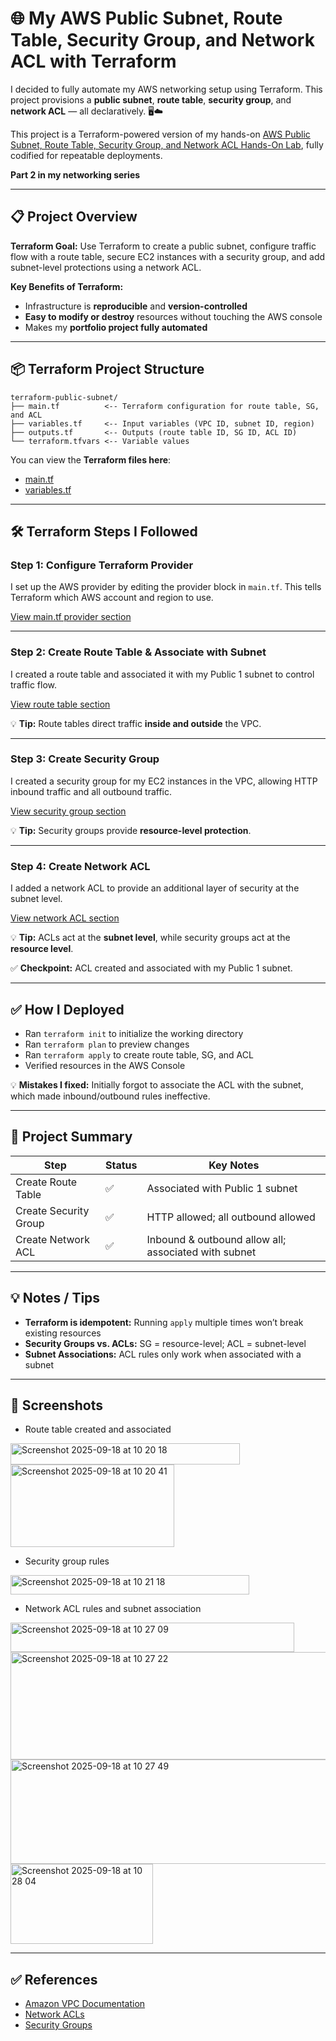 # 🌐 My AWS Public Subnet, Route Table, Security Group, and Network ACL with Terraform

I decided to fully automate my AWS networking setup using Terraform. This project provisions a **public subnet**, **route table**, **security group**, and **network ACL** — all declaratively. 🖥️☁️

This project is a Terraform-powered version of my hands-on [AWS Public Subnet, Route Table, Security Group, and Network ACL Hands-On Lab](https://github.com/1suleyman/-AWS-public-subnet-route-table-security-group-and-network-ACL-Hands-On-Lab/tree/main), fully codified for repeatable deployments.

**Part 2 in my networking series**

---

## 📋 Project Overview

**Terraform Goal:**
Use Terraform to create a public subnet, configure traffic flow with a route table, secure EC2 instances with a security group, and add subnet-level protections using a network ACL.

**Key Benefits of Terraform:**

* Infrastructure is **reproducible** and **version-controlled**
* **Easy to modify or destroy** resources without touching the AWS console
* Makes my **portfolio project fully automated**

---

## 📦 Terraform Project Structure

```text
terraform-public-subnet/
├── main.tf          <-- Terraform configuration for route table, SG, and ACL
├── variables.tf     <-- Input variables (VPC ID, subnet ID, region)
├── outputs.tf       <-- Outputs (route table ID, SG ID, ACL ID)
└── terraform.tfvars <-- Variable values
```

You can view the **Terraform files here**:

* [main.tf](https://github.com/1suleyman/-My-AWS-Public-Subnet-Route-Table-Security-Group-and-Network-ACL-with-Terraform/blob/main/terraform-public-subnet/main.tf)
* [variables.tf](https://github.com/1suleyman/-My-AWS-Public-Subnet-Route-Table-Security-Group-and-Network-ACL-with-Terraform/blob/main/terraform-public-subnet/variable.tf)

---

## 🛠 Terraform Steps I Followed

### Step 1: Configure Terraform Provider

I set up the AWS provider by editing the provider block in `main.tf`.
This tells Terraform which AWS account and region to use.

[View main.tf provider section](https://github.com/1suleyman/-My-AWS-Public-Subnet-Route-Table-Security-Group-and-Network-ACL-with-Terraform/blob/main/terraform-public-subnet/main.tf)

---

### Step 2: Create Route Table & Associate with Subnet

I created a route table and associated it with my Public 1 subnet to control traffic flow.

[View route table section](https://github.com/1suleyman/-My-AWS-Public-Subnet-Route-Table-Security-Group-and-Network-ACL-with-Terraform/blob/main/terraform-public-subnet/main.tf)

💡 **Tip:** Route tables direct traffic **inside and outside** the VPC.

---

### Step 3: Create Security Group

I created a security group for my EC2 instances in the VPC, allowing HTTP inbound traffic and all outbound traffic.

[View security group section](https://github.com/1suleyman/-My-AWS-Public-Subnet-Route-Table-Security-Group-and-Network-ACL-with-Terraform/blob/main/terraform-public-subnet/main.tf)

💡 **Tip:** Security groups provide **resource-level protection**.

---

### Step 4: Create Network ACL

I added a network ACL to provide an additional layer of security at the subnet level.

[View network ACL section](https://github.com/1suleyman/-My-AWS-Public-Subnet-Route-Table-Security-Group-and-Network-ACL-with-Terraform/blob/main/terraform-public-subnet/main.tf)

💡 **Tip:** ACLs act at the **subnet level**, while security groups act at the **resource level**.

✅ **Checkpoint:** ACL created and associated with my Public 1 subnet.

---

## ✅ How I Deployed

* Ran `terraform init` to initialize the working directory
* Ran `terraform plan` to preview changes
* Ran `terraform apply` to create route table, SG, and ACL
* Verified resources in the AWS Console

💡 **Mistakes I fixed:** Initially forgot to associate the ACL with the subnet, which made inbound/outbound rules ineffective.

---

## 📌 Project Summary

| Step                  | Status | Key Notes                                            |
| --------------------- | ------ | ---------------------------------------------------- |
| Create Route Table    | ✅      | Associated with Public 1 subnet                      |
| Create Security Group | ✅      | HTTP allowed; all outbound allowed                   |
| Create Network ACL    | ✅      | Inbound & outbound allow all; associated with subnet |

---

## 💡 Notes / Tips

* **Terraform is idempotent:** Running `apply` multiple times won’t break existing resources
* **Security Groups vs. ACLs:** SG = resource-level; ACL = subnet-level
* **Subnet Associations:** ACL rules only work when associated with a subnet

---

## 📸 Screenshots

* Route table created and associated

<img width="367" height="34" alt="Screenshot 2025-09-18 at 10 20 18" src="https://github.com/user-attachments/assets/52389d63-fd23-4a42-a39b-e62652bb0e57" />

<img width="262" height="132" alt="Screenshot 2025-09-18 at 10 20 41" src="https://github.com/user-attachments/assets/de856337-c7f6-4af1-b57d-80bbd2ca2c41" />

* Security group rules

<img width="382" height="31" alt="Screenshot 2025-09-18 at 10 21 18" src="https://github.com/user-attachments/assets/2b03b45c-35ef-4616-a93e-73eb03476872" />
  
* Network ACL rules and subnet association

<img width="454" height="47" alt="Screenshot 2025-09-18 at 10 27 09" src="https://github.com/user-attachments/assets/b827b798-e199-4b8a-bebe-92217a2a21d8" />

<img width="1013" height="172" alt="Screenshot 2025-09-18 at 10 27 22" src="https://github.com/user-attachments/assets/88464589-aa5b-4e0b-b46d-7bb0f0fb141f" />

<img width="1017" height="167" alt="Screenshot 2025-09-18 at 10 27 49" src="https://github.com/user-attachments/assets/dd6c9d24-fc4f-4b3d-b8a4-c2e26fc3b435" />

<img width="228" height="128" alt="Screenshot 2025-09-18 at 10 28 04" src="https://github.com/user-attachments/assets/86c798cc-0b94-4eab-b114-1d1b59025943" />

---

## ✅ References

* [Amazon VPC Documentation](https://docs.aws.amazon.com/vpc/latest/userguide/what-is-amazon-vpc.html)
* [Network ACLs](https://docs.aws.amazon.com/vpc/latest/userguide/vpc-network-acls.html)
* [Security Groups](https://docs.aws.amazon.com/vpc/latest/userguide/VPC_SecurityGroups.html)
